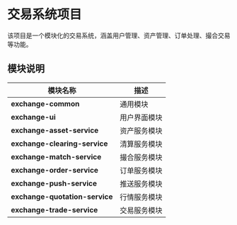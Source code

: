 # 交易系统项目

该项目是一个模块化的交易系统，涵盖用户管理、资产管理、订单处理、撮合交易等功能。

## **模块说明**

| 模块名称                     | 描述               |
|-----------------------------|--------------------|
| **exchange-common**         | 通用模块           |
| **exchange-ui**             | 用户界面模块       |
| **exchange-asset-service**  | 资产服务模块       |
| **exchange-clearing-service** | 清算服务模块       |
| **exchange-match-service**  | 撮合服务模块       |
| **exchange-order-service**  | 订单服务模块       |
| **exchange-push-service**   | 推送服务模块       |
| **exchange-quotation-service** | 行情服务模块       |
| **exchange-trade-service**  | 交易服务模块       |